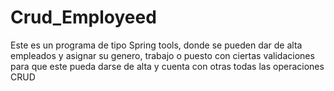 # Crud_Employeed
Este es un programa de tipo Spring tools, donde se pueden dar de alta empleados y asignar su genero, trabajo o puesto con ciertas validaciones para que este pueda darse de alta y cuenta con otras todas las operaciones CRUD
